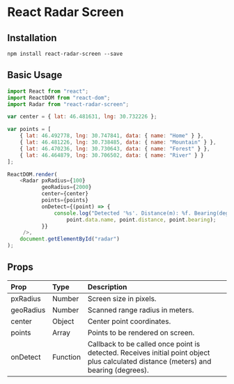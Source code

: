 # React Radar Screen

## Installation

```
npm install react-radar-screen --save
```

## Basic Usage

```javascript
import React from "react";
import ReactDOM from "react-dom";
import Radar from "react-radar-screen";

var center = { lat: 46.481631, lng: 30.732226 };

var points = [
    { lat: 46.492778, lng: 30.747841, data: { name: "Home" } },
    { lat: 46.481226, lng: 30.738485, data: { name: "Mountain" } },
    { lat: 46.470236, lng: 30.730643, data: { name: "Forest" } },
    { lat: 46.464879, lng: 30.706502, data: { name: "River" } }
];

ReactDOM.render(
    <Radar pxRadius={100}
           geoRadius={2000}
           center={center}
           points={points}
           onDetect={(point) => {
               console.log("Detected '%s'. Distance(m): %f. Bearing(deg): %f.",
                   point.data.name, point.distance, point.bearing);
           }}
     />,
    document.getElementById("radar")
);
```

## Props

| Prop        | Type           | Description  |
| :---------- | :--------------| :------------ |
| pxRadius    | Number         | Screen size in pixels. |
| geoRadius   | Number         | Scanned range radius in meters. |
| center      | Object         | Center point coordinates. |
| points      | Array          | Points to be rendered on screen. |
| onDetect    | Function       | Callback to be called once point is detected. Receives initial point object plus calculated distance (meters) and bearing (degrees). |
